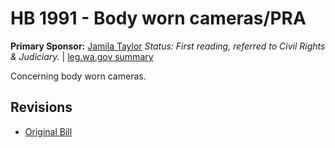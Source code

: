 # HB 1991 - Body worn cameras/PRA
**Primary Sponsor:** [Jamila Taylor](/person/leg/jamila.taylor.md)
*Status: First reading, referred to Civil Rights & Judiciary.* | [leg.wa.gov summary](https://app.leg.wa.gov/billsummary?BillNumber=1991&Year=2021)

Concerning body worn cameras.

## Revisions
* [Original Bill](1/)